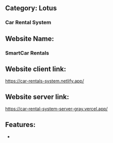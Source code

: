 
## Category: Lotus
### Car Rental System

## Website Name:
### SmartCar Rentals

## Website client link:
 <https://car-rentals-system.netlify.app/>
## Website server link:
 <https://car-rental-system-server-gray.vercel.app/>


 ## Features:
 - 


   
 

  
